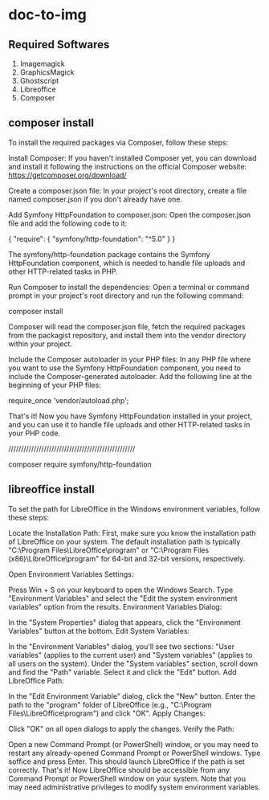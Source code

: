 # doc-to-img

## Required Softwares
1. Imagemagick
2. GraphicsMagick
3. Ghostscript
4. Libreoffice
5. Composer

## composer install
To install the required packages via Composer, follow these steps:

Install Composer:
If you haven't installed Composer yet, you can download and install it following the instructions on the official Composer website: https://getcomposer.org/download/

Create a composer.json file:
In your project's root directory, create a file named composer.json if you don't already have one.

Add Symfony HttpFoundation to composer.json:
Open the composer.json file and add the following code to it:

{
    "require": {
        "symfony/http-foundation": "^5.0"
    }
}

The symfony/http-foundation package contains the Symfony HttpFoundation component, which is needed to handle file uploads and other HTTP-related tasks in PHP.

Run Composer to install the dependencies:
Open a terminal or command prompt in your project's root directory and run the following command:

composer install

Composer will read the composer.json file, fetch the required packages from the packagist repository, and install them into the vendor directory within your project.

Include the Composer autoloader in your PHP files:
In any PHP file where you want to use the Symfony HttpFoundation component, you need to include the Composer-generated autoloader. Add the following line at the beginning of your PHP files:

require_once 'vendor/autoload.php';

That's it! Now you have Symfony HttpFoundation installed in your project, and you can use it to handle file uploads and other HTTP-related tasks in your PHP code.

//////////////////////////////////////////////////

composer require symfony/http-foundation


## libreoffice install
To set the path for LibreOffice in the Windows environment variables, follow these steps:

Locate the Installation Path: First, make sure you know the installation path of LibreOffice on your system. The default installation path is typically "C:\Program Files\LibreOffice\program" or "C:\Program Files (x86)\LibreOffice\program" for 64-bit and 32-bit versions, respectively.

Open Environment Variables Settings:

Press Win + S on your keyboard to open the Windows Search.
Type "Environment Variables" and select the "Edit the system environment variables" option from the results.
Environment Variables Dialog:

In the "System Properties" dialog that appears, click the "Environment Variables" button at the bottom.
Edit System Variables:

In the "Environment Variables" dialog, you'll see two sections: "User variables" (applies to the current user) and "System variables" (applies to all users on the system).
Under the "System variables" section, scroll down and find the "Path" variable. Select it and click the "Edit" button.
Add LibreOffice Path:

In the "Edit Environment Variable" dialog, click the "New" button.
Enter the path to the "program" folder of LibreOffice (e.g., "C:\Program Files\LibreOffice\program") and click "OK".
Apply Changes:

Click "OK" on all open dialogs to apply the changes.
Verify the Path:

Open a new Command Prompt (or PowerShell) window, or you may need to restart any already-opened Command Prompt or PowerShell windows.
Type soffice and press Enter. This should launch LibreOffice if the path is set correctly.
That's it! Now LibreOffice should be accessible from any Command Prompt or PowerShell window on your system. Note that you may need administrative privileges to modify system environment variables.
